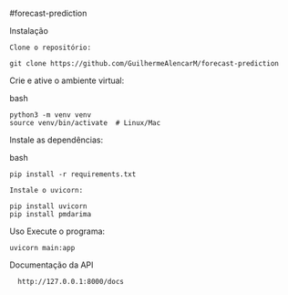 #forecast-prediction

Instalação

    Clone o repositório:

    git clone https://github.com/GuilhermeAlencarM/forecast-prediction



Crie e ative o ambiente virtual:

bash

    python3 -m venv venv
    source venv/bin/activate  # Linux/Mac


Instale as dependências:

bash

    pip install -r requirements.txt

    Instale o uvicorn:

    pip install uvicorn
    pip install pmdarima

Uso
    Execute o programa:

    uvicorn main:app


Documentação da API

      http://127.0.0.1:8000/docs


